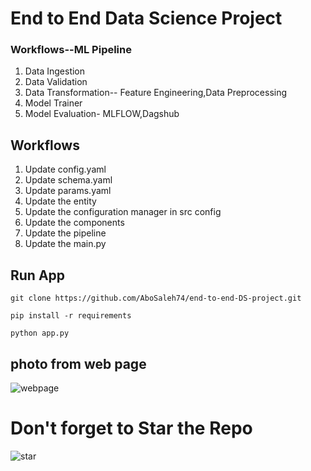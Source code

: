 # End to End Data Science Project

### Workflows--ML Pipeline

1. Data Ingestion
2. Data Validation
3. Data Transformation-- Feature Engineering,Data Preprocessing
4. Model Trainer
5. Model Evaluation- MLFLOW,Dagshub

## Workflows

1. Update config.yaml
2. Update schema.yaml
3. Update params.yaml
4. Update the entity
5. Update the configuration manager in src config
6. Update the components
7. Update the pipeline 
8. Update the main.py

## Run App 
```
git clone https://github.com/AboSaleh74/end-to-end-DS-project.git

pip install -r requirements

python app.py

```
## photo from web page

![webpage](https://github.com/user-attachments/assets/b6e08739-9eb2-448c-a0a8-4d0fc3a69de4)



# Don't forget to Star the Repo

![star](https://github.com/user-attachments/assets/9d56d5d2-697b-452a-a9b2-497456e565cb)
